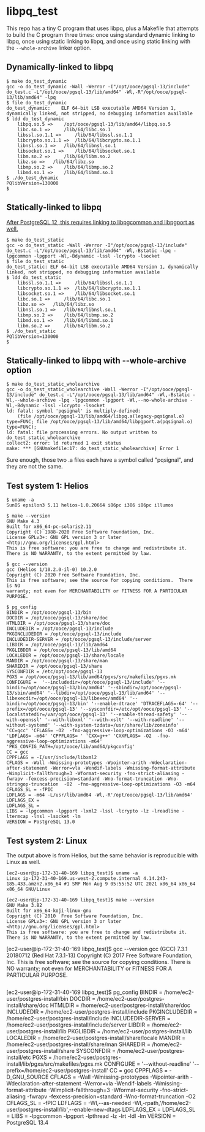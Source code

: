 # libpq_test

This repo has a tiny C program that uses libpq, plus a Makefile that attempts to build the C program three times: once using standard dynamic linking to libpq, once using static linking to libpq, and once using static linking with the `--whole-archive` linker option.

## Dynamically-linked to libpq

```
$ make do_test_dynamic
gcc -o do_test_dynamic -Wall -Werror -I"/opt/ooce/pgsql-13/include" do_test.c -L"/opt/ooce/pgsql-13/lib/amd64" -Wl,-R"/opt/ooce/pgsql-13/lib/amd64" -lpq
$ file do_test_dynamic
do_test_dynamic:	ELF 64-bit LSB executable AMD64 Version 1, dynamically linked, not stripped, no debugging information available
$ ldd do_test_dynamic
	libpq.so.5 =>	 /opt/ooce/pgsql-13/lib/amd64/libpq.so.5
	libc.so.1 =>	 /lib/64/libc.so.1
	libssl.so.1.1 =>	 /lib/64/libssl.so.1.1
	libcrypto.so.1.1 =>	 /lib/64/libcrypto.so.1.1
	libnsl.so.1 =>	 /lib/64/libnsl.so.1
	libsocket.so.1 =>	 /lib/64/libsocket.so.1
	libm.so.2 =>	 /lib/64/libm.so.2
	libz.so =>	 /lib/64/libz.so
	libmp.so.2 =>	 /lib/64/libmp.so.2
	libmd.so.1 =>	 /lib/64/libmd.so.1
$ ./do_test_dynamic
PQlibVersion=130000
$
```

## Statically-linked to libpq

[After PostgreSQL 12, this requires linking to libpgcommon and libpgport as
well.](https://www.postgresql.org/message-id/CACS8yHL0gbL3ECONrDygcBioTQBY%3DoVG-KGWB6%2BN7spG%2BeSMQw%40mail.gmail.com)

```
$ make do_test_static
gcc -o do_test_static -Wall -Werror -I"/opt/ooce/pgsql-13/include" do_test.c -L"/opt/ooce/pgsql-13/lib/amd64" -Wl,-Bstatic -lpq -lpgcommon -lpgport -Wl,-Bdynamic -lssl -lcrypto -lsocket
$ file do_test_static
do_test_static:	ELF 64-bit LSB executable AMD64 Version 1, dynamically linked, not stripped, no debugging information available
$ ldd do_test_static
	libssl.so.1.1 =>	 /lib/64/libssl.so.1.1
	libcrypto.so.1.1 =>	 /lib/64/libcrypto.so.1.1
	libsocket.so.1 =>	 /lib/64/libsocket.so.1
	libc.so.1 =>	 /lib/64/libc.so.1
	libz.so =>	 /lib/64/libz.so
	libnsl.so.1 =>	 /lib/64/libnsl.so.1
	libmp.so.2 =>	 /lib/64/libmp.so.2
	libmd.so.1 =>	 /lib/64/libmd.so.1
	libm.so.2 =>	 /lib/64/libm.so.2
$ ./do_test_static
PQlibVersion=130000
$
```

## Statically-linked to libpq with --whole-archive option

```
$ make do_test_static_wholearchive
gcc -o do_test_static_wholearchive -Wall -Werror -I"/opt/ooce/pgsql-13/include" do_test.c -L"/opt/ooce/pgsql-13/lib/amd64" -Wl,-Bstatic -Wl,--whole-archive -lpq -lpgcommon -lpgport -Wl,--no-whole-archive -Wl,-Bdynamic -lssl -lcrypto -lsocket
ld: fatal: symbol 'pqsignal' is multiply-defined:
	(file /opt/ooce/pgsql-13/lib/amd64/libpq.a(legacy-pqsignal.o) type=FUNC; file /opt/ooce/pgsql-13/lib/amd64/libpgport.a(pqsignal.o) type=FUNC);
ld: fatal: file processing errors. No output written to do_test_static_wholearchive
collect2: error: ld returned 1 exit status
make: *** [GNUmakefile:17: do_test_static_wholearchive] Error 1
```

Sure enough, those two .a files each have a symbol called "pqsignal", and they are not the same.

## Test system 1: Helios

```
$ uname -a
SunOS epsilon3 5.11 helios-1.0.20664 i86pc i386 i86pc illumos
```

```
$ make --version
GNU Make 4.3
Built for x86_64-pc-solaris2.11
Copyright (C) 1988-2020 Free Software Foundation, Inc.
License GPLv3+: GNU GPL version 3 or later <http://gnu.org/licenses/gpl.html>
This is free software: you are free to change and redistribute it.
There is NO WARRANTY, to the extent permitted by law.
```

```
$ gcc --version
gcc (Helios 1/10.2.0-il-0) 10.2.0
Copyright (C) 2020 Free Software Foundation, Inc.
This is free software; see the source for copying conditions.  There is NO
warranty; not even for MERCHANTABILITY or FITNESS FOR A PARTICULAR PURPOSE.
```

```
$ pg_config
BINDIR = /opt/ooce/pgsql-13/bin
DOCDIR = /opt/ooce/pgsql-13/share/doc
HTMLDIR = /opt/ooce/pgsql-13/share/doc
INCLUDEDIR = /opt/ooce/pgsql-13/include
PKGINCLUDEDIR = /opt/ooce/pgsql-13/include
INCLUDEDIR-SERVER = /opt/ooce/pgsql-13/include/server
LIBDIR = /opt/ooce/pgsql-13/lib/amd64
PKGLIBDIR = /opt/ooce/pgsql-13/lib/amd64
LOCALEDIR = /opt/ooce/pgsql-13/share/locale
MANDIR = /opt/ooce/pgsql-13/share/man
SHAREDIR = /opt/ooce/pgsql-13/share
SYSCONFDIR = /etc/opt/ooce/pgsql-13
PGXS = /opt/ooce/pgsql-13/lib/amd64/pgxs/src/makefiles/pgxs.mk
CONFIGURE =  '--includedir=/opt/ooce/pgsql-13/include' '--bindir=/opt/ooce/pgsql-13/bin/amd64' '--sbindir=/opt/ooce/pgsql-13/sbin/amd64' '--libdir=/opt/ooce/pgsql-13/lib/amd64' '--libexecdir=/opt/ooce/pgsql-13/libexec/amd64' '--bindir=/opt/ooce/pgsql-13/bin' '--enable-dtrace' 'DTRACEFLAGS=-64' '--prefix=/opt/ooce/pgsql-13' '--sysconfdir=/etc/opt/ooce/pgsql-13' '--localstatedir=/var/opt/ooce/pgsql-13' '--enable-thread-safety' '--with-openssl' '--with-libxml' '--with-xslt' '--with-readline' '--without-systemd' '--with-system-tzdata=/usr/share/lib/zoneinfo' 'CC=gcc' 'CFLAGS= -O2  -fno-aggressive-loop-optimizations -O3 -m64' 'LDFLAGS= -m64' 'CPPFLAGS= ' 'CXX=g++' 'CXXFLAGS= -O2  -fno-aggressive-loop-optimizations -m64' 'PKG_CONFIG_PATH=/opt/ooce/lib/amd64/pkgconfig'
CC = gcc
CPPFLAGS = -I/usr/include/libxml2
CFLAGS = -Wall -Wmissing-prototypes -Wpointer-arith -Wdeclaration-after-statement -Werror=vla -Wendif-labels -Wmissing-format-attribute -Wimplicit-fallthrough=3 -Wformat-security -fno-strict-aliasing -fwrapv -fexcess-precision=standard -Wno-format-truncation -Wno-stringop-truncation  -O2  -fno-aggressive-loop-optimizations -O3 -m64
CFLAGS_SL = -fPIC
LDFLAGS = -m64 -L/usr/lib/amd64 -Wl,-R'/opt/ooce/pgsql-13/lib/amd64'
LDFLAGS_EX =
LDFLAGS_SL =
LIBS = -lpgcommon -lpgport -lxml2 -lssl -lcrypto -lz -lreadline -ltermcap -lnsl -lsocket -lm
VERSION = PostgreSQL 13.0
```

## Test system 2: Linux

The output above is from Helios, but the same behavior is reproducible with Linux as well.

```
[ec2-user@ip-172-31-40-169 libpq_test]$ uname -a
Linux ip-172-31-40-169.us-west-2.compute.internal 4.14.243-185.433.amzn2.x86_64 #1 SMP Mon Aug 9 05:55:52 UTC 2021 x86_64 x86_64 x86_64 GNU/Linux
```

```
[ec2-user@ip-172-31-40-169 libpq_test]$ make --version
GNU Make 3.82
Built for x86_64-koji-linux-gnu
Copyright (C) 2010  Free Software Foundation, Inc.
License GPLv3+: GNU GPL version 3 or later <http://gnu.org/licenses/gpl.html>
This is free software: you are free to change and redistribute it.
There is NO WARRANTY, to the extent permitted by law.

```
[ec2-user@ip-172-31-40-169 libpq_test]$ gcc --version
gcc (GCC) 7.3.1 20180712 (Red Hat 7.3.1-13)
Copyright (C) 2017 Free Software Foundation, Inc.
This is free software; see the source for copying conditions.  There is NO
warranty; not even for MERCHANTABILITY or FITNESS FOR A PARTICULAR PURPOSE.
```

```
[ec2-user@ip-172-31-40-169 libpq_test]$ pg_config
BINDIR = /home/ec2-user/postgres-install/bin
DOCDIR = /home/ec2-user/postgres-install/share/doc
HTMLDIR = /home/ec2-user/postgres-install/share/doc
INCLUDEDIR = /home/ec2-user/postgres-install/include
PKGINCLUDEDIR = /home/ec2-user/postgres-install/include
INCLUDEDIR-SERVER = /home/ec2-user/postgres-install/include/server
LIBDIR = /home/ec2-user/postgres-install/lib
PKGLIBDIR = /home/ec2-user/postgres-install/lib
LOCALEDIR = /home/ec2-user/postgres-install/share/locale
MANDIR = /home/ec2-user/postgres-install/share/man
SHAREDIR = /home/ec2-user/postgres-install/share
SYSCONFDIR = /home/ec2-user/postgres-install/etc
PGXS = /home/ec2-user/postgres-install/lib/pgxs/src/makefiles/pgxs.mk
CONFIGURE =  '--without-readline' '--prefix=/home/ec2-user/postgres-install'
CC = gcc
CPPFLAGS = -D_GNU_SOURCE
CFLAGS = -Wall -Wmissing-prototypes -Wpointer-arith -Wdeclaration-after-statement -Werror=vla -Wendif-labels -Wmissing-format-attribute -Wimplicit-fallthrough=3 -Wformat-security -fno-strict-aliasing -fwrapv -fexcess-precision=standard -Wno-format-truncation -O2
CFLAGS_SL = -fPIC
LDFLAGS = -Wl,--as-needed -Wl,-rpath,'/home/ec2-user/postgres-install/lib',--enable-new-dtags
LDFLAGS_EX = 
LDFLAGS_SL = 
LIBS = -lpgcommon -lpgport -lpthread -lz -lrt -ldl -lm 
VERSION = PostgreSQL 13.4
```
